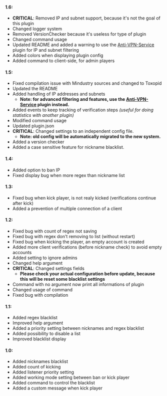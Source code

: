 #### 1.6:
  - **CRITICAL**: Removed IP and subnet support, because it's not the goal of this plugin
  - Changed logger system
  - Removed VersionChecker because it's useless for type of plugin
  - Changed command usage
  - Updated README and added a warning to use the [Anti-VPN-Service](github.com/xpdustry/Anti-VPN-Service) plugin for IP and subnet filtering
  - Added colors when displaying plugin config
  - Added command to client-side, for admin players

#### 1.5:
  - Fixed compilation issue with Mindustry sources and changed to Toxopid
  - Updated the README
  - Added handling of IP addresses and subnets 
    - **Note: for advanced filtering and features, use the [Anti-VPN-Service](github.com/xpdustry/Anti-VPN-Service) plugin instead.**
  - Added events to keep tracking of verification steps *(useful for doing statistics with another plugin)*
  - Modified command usage
  - Updated plugin.json
  - **CRITICAL**: Changed settings to an independent config file.
    - **Note: old config will be automatically migrated to the new system.**
  - Added a version checker
  - Added a case sensitive feature for nickname blacklist.

#### 1.4:
  - Added option to ban IP
  - Fixed display bug when more regex than nickname list

#### 1.3:
  - Fixed bug when kick player, is not realy kicked (verifications continue after kick)
  - Added a prevention of multiple connection of a client

#### 1.2:
  - Fixed bug with count of regex not saving
  - Fixed bug with regex don't removing to list (without restart)
  - Fixed bug when kicking the player, an empty account is created
  - Added more client verifications (before nickname check) to avoid empty accounts
  - Added setting to ignore admins
  - Changed help argument
  - **CRITICAL**: Changed settings fields 
    - **Please check your actual configuration before update, because this will be reset some blacklist settings**
  - Command with no argument now print all informations of plugin
  - Changed usage of command
  - Fixed bug with compilation

#### 1.1:
  - Added regex blacklist
  - Improved help argument
  - Added a priority setting between nicknames and regex blacklist
  - Added possibility to disable a list
  - Improved blacklist display


#### 1.0:
 - Added nicknames blacklist
 - Added count of kicking
 - Added listener priority setting
 - Added working mode setting between ban or kick player
 - Added command to control the blacklist
 - Added a custom message when kick player
